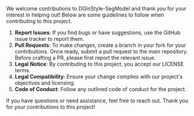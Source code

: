 We welcome contributions to DGInStyle-SegModel and thank you for your interest in helping out! Below are some guidelines to follow when contributing to this project.

1. **Report Issues**: If you find bugs or have suggestions, use the GitHub issue tracker to report them.
2. **Pull Requests**: To make changes, create a branch in your fork for your contributions. Once ready, submit a pull request to the main repository. Before crafting a PR, please first report the relevant issue. 
3. **Legal Notice**: By contributing to this project, you accept our LICENSE terms.
4. **Legal Compatibility**: Ensure your change complies with our project's objectives and licensing.
5. **Code of Conduct**: Follow any outlined code of conduct for the project.
   
If you have questions or need assistance, feel free to reach out. Thank you for your contributions to this project!
